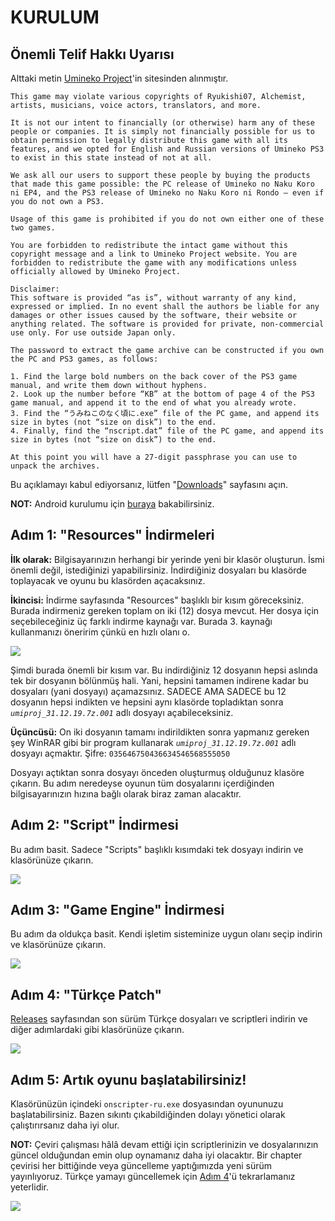 # KURULUM

## Önemli Telif Hakkı Uyarısı

Alttaki metin [Umineko Project](https://umineko-project.org/)'in sitesinden alınmıştır.

```
This game may violate various copyrights of Ryukishi07, Alchemist, artists, musicians, voice actors, translators, and more.

It is not our intent to financially (or otherwise) harm any of these people or companies. It is simply not financially possible for us to obtain permission to legally distribute this game with all its features, and we opted for English and Russian versions of Umineko PS3 to exist in this state instead of not at all.

We ask all our users to support these people by buying the products that made this game possible: the PC release of Umineko no Naku Koro ni EP4, and the PS3 release of Umineko no Naku Koro ni Rondo — even if you do not own a PS3.

Usage of this game is prohibited if you do not own either one of these two games.

You are forbidden to redistribute the intact game without this copyright message and a link to Umineko Project website. You are forbidden to redistribute the game with any modifications unless officially allowed by Umineko Project.

Disclaimer:
This software is provided “as is”, without warranty of any kind, expressed or implied. In no event shall the authors be liable for any damages or other issues caused by the software, their website or anything related. The software is provided for private, non-commercial use only. For use outside Japan only.

The password to extract the game archive can be constructed if you own the PC and PS3 games, as follows:

1. Find the large bold numbers on the back cover of the PS3 game manual, and write them down without hyphens.
2. Look up the number before “KB” at the bottom of page 4 of the PS3 game manual, and append it to the end of what you already wrote.
3. Find the “うみねこのなく頃に.exe” file of the PC game, and append its size in bytes (not “size on disk”) to the end.
4. Finally, find the “nscript.dat” file of the PC game, and append its size in bytes (not “size on disk”) to the end.

At this point you will have a 27-digit passphrase you can use to unpack the archives.
```

Bu açıklamayı kabul ediyorsanız, lütfen "[Downloads](https://umineko-project.org/en/downloads/)" sayfasını açın.

**NOT:** Android kurulumu için [buraya](https://uminekoprojectandroid.neocities.org) bakabilirsiniz.

## Adım 1: "Resources" İndirmeleri

**İlk olarak:** Bilgisayarınızın herhangi bir yerinde yeni bir klasör oluşturun. İsmi önemli değil, istediğinizi yapabilirsiniz. İndirdiğiniz dosyaları bu klasörde toplayacak ve oyunu bu klasörden açacaksınız.

**İkincisi:** İndirme sayfasında "Resources" başlıklı bir kısım göreceksiniz. Burada indirmeniz gereken toplam on iki (12) dosya mevcut. Her dosya için seçebileceğiniz üç farklı indirme kaynağı var. Burada 3. kaynağı kullanmanızı öneririm çünkü en hızlı olanı o.

![](https://i.imgur.com/0a5u0Or.png)

Şimdi burada önemli bir kısım var. Bu indirdiğiniz 12 dosyanın hepsi aslında tek bir dosyanın bölünmüş hali. Yani, hepsini tamamen indirene kadar bu dosyaları (yani dosyayı) açamazsınız. SADECE AMA SADECE bu 12 dosyanın hepsi indikten ve hepsini aynı klasörde topladıktan sonra *`umiproj_31.12.19.7z.001`* adlı dosyayı açabileceksiniz.

**Üçüncüsü:** On iki dosyanın tamamı indirildikten sonra yapmanız gereken şey WinRAR gibi bir program kullanarak *`umiproj_31.12.19.7z.001`* adlı dosyayı açmaktır. Şifre: `035646750436634546568555050`

Dosyayı açtıktan sonra dosyayı önceden oluşturmuş olduğunuz klasöre çıkarın. Bu adım neredeyse oyunun tüm dosyalarını içerdiğinden bilgisayarınızın hızına bağlı olarak biraz zaman alacaktır.

## Adım 2: "Script" İndirmesi

Bu adım basit. Sadece "Scripts" başlıklı kısımdaki tek dosyayı indirin ve klasörünüze çıkarın.

![](https://i.imgur.com/GIp8Gdp.png)

## Adım 3: "Game Engine" İndirmesi

Bu adım da oldukça basit. Kendi işletim sisteminize uygun olanı seçip indirin ve klasörünüze çıkarın.

![](https://i.imgur.com/F35o4lp.png)

## Adım 4: "Türkçe Patch"

[Releases](../../releases) sayfasından son sürüm Türkçe dosyaları ve scriptleri indirin ve diğer adımlardaki gibi klasörünüze çıkarın.

![](https://i.imgur.com/kn5BPxq.png)

## Adım 5: Artık oyunu başlatabilirsiniz!

Klasörünüzün içindeki `onscripter-ru.exe` dosyasından oyununuzu başlatabilirsiniz. Bazen sıkıntı çıkabildiğinden dolayı yönetici olarak çalıştırırsanız daha iyi olur.

**NOT:** Çeviri çalışması hâlâ devam ettiği için scriptlerinizin ve dosyalarınızın güncel olduğundan emin olup oynamanız daha iyi olacaktır. Bir chapter çevirisi her bittiğinde veya güncelleme yaptığımızda yeni sürüm yayınlıyoruz. Türkçe yamayı güncellemek için [Adım 4](#adım-4-türkçe-patch)'ü tekrarlamanız yeterlidir.

![](https://i.imgur.com/g3vlw1d.png)